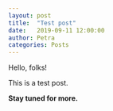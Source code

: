 ```yaml
---
layout: post
title:  "Test post"
date:   2019-09-11 12:00:00
author: Petra
categories: Posts
---
```


Hello, folks!

This is a test post.

**Stay tuned for more.**
